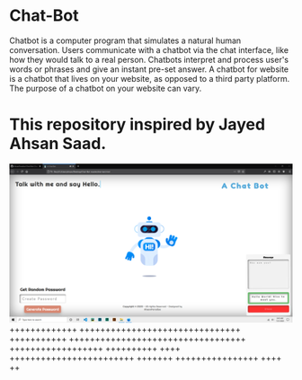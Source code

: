# Chat-Bot
Chatbot is a computer program that simulates a natural human conversation. Users communicate with a chatbot via the chat interface, like how they would talk to a real person. Chatbots interpret and process user's words or phrases and give an instant pre-set answer. A chatbot for website is a chatbot that lives on your website, as opposed to a third party platform. The purpose of a chatbot on your website can vary. 
# This repository inspired by Jayed Ahsan Saad.


![alt text](https://github.com/AhsanParadise/Chat-Bot/blob/master/ScreenShot.png?raw=true)
+++++++++++++ +++++++++++++++++++++++++++++++
+++++++++++ ++++++++++++++++++++++++++++++++++
++++++++++++++++++ ++++++++++ ++++
 ++++++++++++++++++++++++ +++++++
++++++++++++++++
++++ ++
